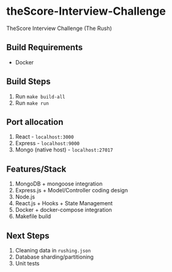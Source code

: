 # theScore-Interview-Challenge
TheScore Interview Challenge (The Rush)

## Build Requirements
- Docker

## Build Steps
1. Run `make build-all`
2. Run `make run`

## Port allocation
1. React - `localhost:3000`
2. Express - `localhost:9000`
3. Mongo (native host) - `localhost:27017`

## Features/Stack
1. MongoDB + mongoose integration
2. Express.js + Model/Controller coding design
3. Node.js
4. React.js + Hooks + State Management
5. Docker + docker-compose integration
6. Makefile build

## Next Steps
1. Cleaning data in `rushing.json`
2. Database sharding/partitioning
3. Unit tests
